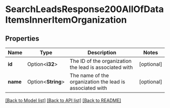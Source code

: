# SearchLeadsResponse200AllOfDataItemsInnerItemOrganization

## Properties

Name | Type | Description | Notes
------------ | ------------- | ------------- | -------------
**id** | Option<**i32**> | The ID of the organization the lead is associated with | [optional]
**name** | Option<**String**> | The name of the organization the lead is associated with | [optional]

[[Back to Model list]](../README.md#documentation-for-models) [[Back to API list]](../README.md#documentation-for-api-endpoints) [[Back to README]](../README.md)


